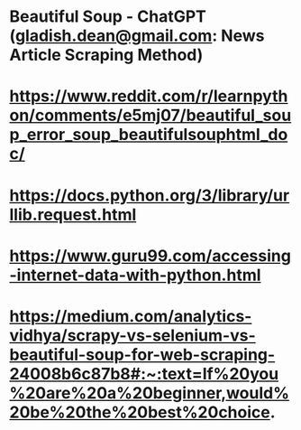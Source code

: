 # Beautiful Soup - ChatGPT (gladish.dean@gmail.com: News Article Scraping Method)

# https://www.reddit.com/r/learnpython/comments/e5mj07/beautiful_soup_error_soup_beautifulsouphtml_doc/

# https://docs.python.org/3/library/urllib.request.html

# https://www.guru99.com/accessing-internet-data-with-python.html

# https://medium.com/analytics-vidhya/scrapy-vs-selenium-vs-beautiful-soup-for-web-scraping-24008b6c87b8#:~:text=If%20you%20are%20a%20beginner,would%20be%20the%20best%20choice.
